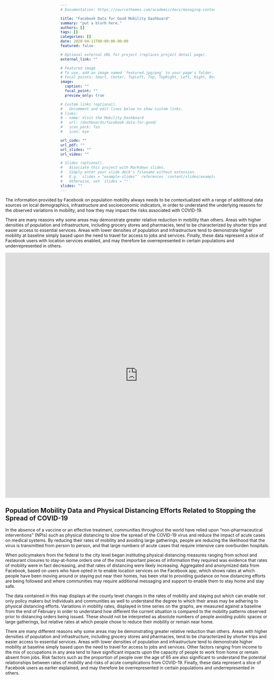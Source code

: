 ```yaml
---
# Documentation: https://sourcethemes.com/academic/docs/managing-content/

title: "Facebook Data for Good Mobility Dashboard"
summary: "put a blurb here."
authors: []
tags: []
categories: []
date: 2020-04-11T00:00:00-00:00
featured: false

# Optional external URL for project (replaces project detail page).
external_link: ""

# Featured image
# To use, add an image named `featured.jpg/png` to your page's folder.
# Focal points: Smart, Center, TopLeft, Top, TopRight, Left, Right, BottomLeft, Bottom, BottomRight.
image:
  caption: ""
  focal_point: ""
  preview_only: true

# Custom links (optional).
#   Uncomment and edit lines below to show custom links.
# links:
# - name: Visit the Mobility Dashboard
#   url: /dashboards/facebook-data-for-good/
#   icon_pack: fas
#   icon: eye

url_code: ""
url_pdf: ""
url_slides: ""
url_video: ""

# Slides (optional).
#   Associate this project with Markdown slides.
#   Simply enter your slide deck's filename without extension.
#   E.g. `slides = "example-slides"` references `content/slides/example-slides.md`.
#   Otherwise, set `slides = ""`.
slides: ""
---
```


<div id="fb-iframe" style="margin-left:calc(50% - 45vw);width: 90vw;">

The information provided by Facebook on population mobility always needs to be contextualized with a range of additional data sources on local demographics, infrastructure and socioeconomic indicators, in order to understand the underlying reasons for the observed variations in mobility, and how they may impact the risks associated with COVID-19.

There are many reasons why some areas may demonstrate greater relative reduction in mobility than others. Areas with higher densities of population and infrastructure, including grocery stores and pharmacies, tend to be characterized by shorter trips and easier access to essential services. Areas with lower densities of population and infrastructure tend to demonstrate higher mobility at baseline simply based upon the need to travel for access to jobs and services. Finally, these data represent a slice of Facebook users with location services enabled, and may therefore be overrepresented in certain populations and underrepresented in others.

  <iframe
        src="https://visualization.covid19mobility.org"
        width="100%"
        height="800px"
        style="border:none;">
  </iframe>

## Population Mobility Data and Physical Distancing Efforts Related to Stopping the Spread of COVID-19

In the absence of a vaccine or an effective treatment, communities throughout the world have relied upon “non-pharmaceutical interventions” (NPIs) such as physical distancing to slow the spread of the COVID-19 virus and reduce the impact of acute cases on medical systems. By reducing their rates of mobility and avoiding large gatherings, people are reducing the likelihood that the virus is transmitted from person to person, and that large numbers of acute cases that require intensive care overburden hospitals. 

When policymakers from the federal to the city level began instituting physical distancing measures ranging from school and restaurant closures to stay-at-home orders one of the most important pieces of information they required was evidence that rates of mobility were in fact decreasing, and that rates of distancing were likely increasing. Aggregated and anonymized data from Facebook, based on users who have opted in to enable location services on the Facebook app, which shows rates at which people have been moving around or staying put near their homes, has been vital to providing guidance on how distancing efforts are being followed and where communities may require additional messaging and support to enable them to stay home and stay safe.  

The data contained in this map displays at the county level changes in the rates of mobility and staying put which can enable not only policy makers but individuals and communities as well to understand the degree to which their areas may be adhering to physical distancing efforts. Variations in mobility rates, displayed in time series on the graphs, are measured against a baseline from the end of February in order to understand how different the current situation is compared to the mobility patterns observed prior to distancing orders being issued. These should not be interpreted as absolute numbers of people avoiding public spaces or large gatherings, but relative rates at which people chose to reduce their mobility or remain near home.  

There are many different reasons why some areas may be demonstrating greater relative reduction than others. Areas with higher densities of population and infrastructure, including grocery stores and pharmacies, tend to be characterized by shorter trips and easier access to essential services. Areas with lower densities of population and infrastructure tend to demonstrate higher mobility at baseline simply based upon the need to travel for access to jobs and services. Other factors ranging from income to the mix of occupations in any area tend to have significant impacts upon the capacity of people to work from home or remain absent from jobs. Risk factors such as the proportion of people over the age of 65 are also significant to understand the potential relationships between rates of mobility and risks of acute complications from COVID-19.  Finally, these data represent a slice of Facebook users as earlier explained, and may therefore be overrepresented in certain populations and underrepresented in others. 

 </div>